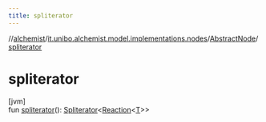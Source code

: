 ```yaml
---
title: spliterator
---
```

//[alchemist](../../../index.html)/[it.unibo.alchemist.model.implementations.nodes](../index.html)/[AbstractNode](index.html)/[spliterator](spliterator.html)



# spliterator



[jvm]\
fun [spliterator](spliterator.html)(): [Spliterator](https://docs.oracle.com/javase/8/docs/api/java/util/Spliterator.html)<[Reaction](../../it.unibo.alchemist.model.interfaces/-reaction/index.html)<[T](../../it.unibo.alchemist.model.implementations.layers/-step-layer/index.html)>>




